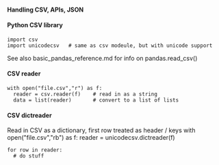 #### Handling CSV, APIs, JSON

#### Python CSV library
    import csv
    import unicodecsv   # same as csv modeule, but with unicode support

See also basic_pandas_reference.md for info on pandas.read_csv()

#### CSV reader
    with open("file.csv","r") as f:
      reader = csv.reader(f)    # read in as a string
      data = list(reader)       # convert to a list of lists

#### CSV dictreader
Read in CSV as a dictionary, first row treated as header / keys
    with open("file.csv","rb") as f:
      reader = unicodecsv.dictreader(f)

    for row in reader:
      # do stuff
